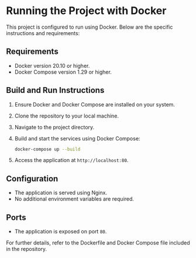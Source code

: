 # Running the Project with Docker

This project is configured to run using Docker. Below are the specific instructions and requirements:

## Requirements

- Docker version 20.10 or higher.
- Docker Compose version 1.29 or higher.

## Build and Run Instructions

1. Ensure Docker and Docker Compose are installed on your system.
2. Clone the repository to your local machine.
3. Navigate to the project directory.
4. Build and start the services using Docker Compose:

   ```bash
   docker-compose up --build
   ```

5. Access the application at `http://localhost:80`.

## Configuration

- The application is served using Nginx.
- No additional environment variables are required.

## Ports

- The application is exposed on port `80`.

For further details, refer to the Dockerfile and Docker Compose file included in the repository.